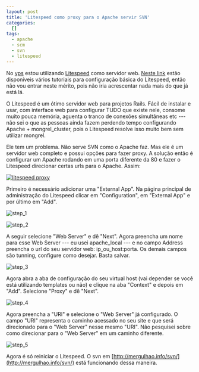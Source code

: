 ```yaml
--- 
layout: post
title: 'Litespeed como proxy para o Apache servir SVN'
categories: 
  []
tags:
  - apache
  - scm
  - svn
  - litespeed
---
```



No [vps][sr] estou utilizando [Litespeed][ls] como servidor web. [Neste link][tut] estão disponíveis vários tutoriais para configuração básica do Litespeed, então não vou entrar neste mérito, pois não iria acrescentar nada mais do que já está lá.

O Litespeed é um ótimo servidor web para projetos Rails. Fácil de instalar e usar, com interface web para configurar TUDO que existe nele, consome muito pouca memória, aguenta o tranco de conexões simultâneas etc --- não sei o que as pessoas ainda fazem perdendo tempo configurando Apache + mongrel_cluster, pois o Litespeed resolve isso muito bem sem utilizar mongrel.

Ele tem um problema. Não serve SVN como o Apache faz. Mas ele é um servidor web completo e possui opções para fazer proxy. A solução então é configurar um Apache rodando em uma porta diferente da 80 e fazer o Litespeed direcionar certas urls para o Apache. Assim:

<a href="http://mergulhao.info/assets/images/2008/5/3/ls_apache_rails.png"><img src="http://mergulhao.info/assets/images/2008/5/3/ls_apache_rails.png" alt="litespeed proxy" /></a>

Primeiro é necessário adicionar uma "External App". Na página principal de administração do Litespeed clicar em "Configuration", em "External App" e por último em "Add".

![step_1](http://mergulhao.info/assets/images/2008/5/3/ls_step1.png)

![step_2](http://mergulhao.info/assets/images/2008/5/3/ls_step2.png)

A seguir selecione "Web Server" e dê "Next". Agora preencha um nome para esse Web Server --- eu usei apache\_local --- e no campo Address preencha o url do seu servidor web: ip_ou_host:porta. Os demais campos são tunning, configure como desejar. Basta salvar.

![step_3](http://mergulhao.info/assets/images/2008/5/3/ls_step3.png)

Agora abra a aba de configuração do seu virtual host (vai depender se você está utilizando templates ou não) e clique na aba "Context" e depois em "Add". Selecione "Proxy" e dê "Next".

![step_4](http://mergulhao.info/assets/images/2008/5/3/ls_step4.png)

Agora preencha a "URI" e selecione o "Web Server" já configurado. O campo "URI" representa o caminho acessado no seu site e que será direcionado para o "Web Server" nesse mesmo "URI". Não pesquisei sobre como direcionar para o "Web Server" em um caminho diferente.

![step_5](http://mergulhao.info/assets/images/2008/5/3/ls_step5.png)

Agora é só reiniciar o Litespeed. O svn em [http://mergulhao.info/svn/](http://mergulhao.info/svn/) está funcionando dessa maneira.

[tut]: http://www.usefuljaja.com/litespeed
[ls]: http://litespeedtech.com/
[sr]: http://www.silverrack.com


